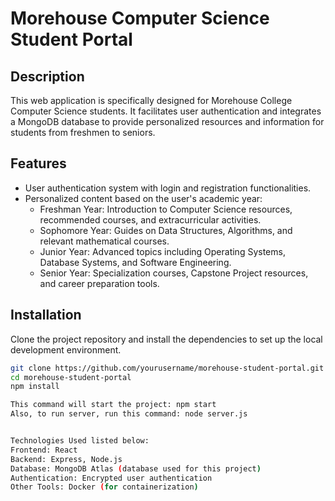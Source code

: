# Morehouse Computer Science Student Portal

## Description
This web application is specifically designed for Morehouse College Computer Science students. It facilitates user authentication and integrates a MongoDB database to provide personalized resources and information for students from freshmen to seniors.

## Features
- User authentication system with login and registration functionalities.
- Personalized content based on the user's academic year:
  - Freshman Year: Introduction to Computer Science resources, recommended courses, and extracurricular activities.
  - Sophomore Year: Guides on Data Structures, Algorithms, and relevant mathematical courses.
  - Junior Year: Advanced topics including Operating Systems, Database Systems, and Software Engineering.
  - Senior Year: Specialization courses, Capstone Project resources, and career preparation tools.

## Installation
Clone the project repository and install the dependencies to set up the local development environment.

```bash
git clone https://github.com/yourusername/morehouse-student-portal.git
cd morehouse-student-portal
npm install

This command will start the project: npm start 
Also, to run server, run this command: node server.js 


Technologies Used listed below:
Frontend: React
Backend: Express, Node.js
Database: MongoDB Atlas (database used for this project)
Authentication: Encrypted user authentication
Other Tools: Docker (for containerization)